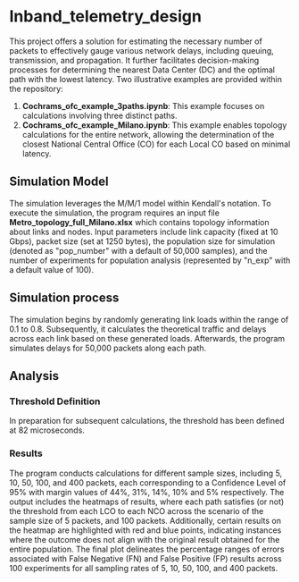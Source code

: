 # Inband_telemetry_design

This project offers a solution for estimating the necessary number of packets to effectively gauge various network delays, including queuing, transmission, and propagation. It further facilitates decision-making processes for determining the nearest Data Center (DC) and the optimal path with the lowest latency.
Two illustrative examples are provided within the repository:
1. **Cochrams_ofc_example_3paths.ipynb**: This example focuses on calculations involving three distinct paths.
1. **Cochrams_ofc_example_Milano.ipynb**: This example enables topology calculations for the entire network, allowing the determination of the closest National Central Office (CO) for each Local CO based on minimal latency.

## Simulation Model
The simulation leverages the M/M/1 model within Kendall's notation. To execute the simulation, the program requires an input file **Metro_topology_full_Milano.xlsx** which contains topology information about links and nodes. 
Input parameters include link capacity (fixed at 10 Gbps), packet size (set at 1250 bytes), the population size for simulation (denoted as "pop_number" with a default of 50,000 samples), and the number of experiments for population analysis (represented by "n_exp" with a default value of 100).

## Simulation process
The simulation begins by randomly generating link loads within the range of 0.1 to 0.8. 
Subsequently, it calculates the theoretical traffic and delays across each link based on these generated loads. Afterwards, the program simulates delays for 50,000 packets along each path.

## Analysis
### Threshold Definition
In preparation for subsequent calculations, the threshold has been defined at 82 microseconds.

### Results

The program conducts calculations for different sample sizes, including 5, 10, 50, 100, and 400 packets, each corresponding to a Confidence Level of 95% with margin values of 44%, 31%, 14%, 10% and 5% respectively.
The output includes the heatmaps of results, where each path satisfies (or not) the threshold from each LCO to each NCO across the scenario of the sample size of 5 packets, and 100 packets. Additionally, certain results on the heatmap are highlighted with red and blue points, indicating instances where the outcome does not align with the original result obtained for the entire population.
The final plot delineates the percentage ranges of errors associated with False Negative (FN) and False Positive (FP) results across 100 experiments for all sampling rates of 5, 10, 50, 100, and 400 packets.
